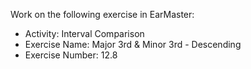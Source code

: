 Work on the following exercise in EarMaster:
- Activity: Interval Comparison
- Exercise Name: Major 3rd & Minor 3rd - Descending
- Exercise Number: 12.8
